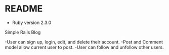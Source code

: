 # README

* Ruby version
2.3.0

Simple Rails Blog

-User can sign up, login, edit, and delete their account.
-Post and Comment model allow current user to post.
-User can follow and unfollow other users.
